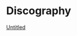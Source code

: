 # Discography

[Untitled](Discography%2027dd3798725d81afb0b8e9f535839b2c/Untitled%2027dd3798725d81f4a6d0c84760c03201.csv)